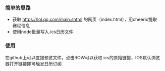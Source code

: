 ### 简单的思路 
- 获取 https://lol.qq.com/main.shtml 的网页（index.html），用cheerio提取赛程信息
- 使用node批量写入.ics日历文件

### 使用
在github上可以直接预览文件，点击ROW可以获取.ics的原始链接，IOS默认浏览器打开链接即可触发日历订阅